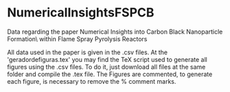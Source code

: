 # NumericalInsightsFSPCB
Data regarding the paper Numerical Insights into Carbon Black Nanoparticle Formation\\ within Flame Spray Pyrolysis Reactors

All data used in the paper is given in the .csv files. 
At the 'geradordefiguras.tex' you may find the TeX script used to generate all figures using the .csv files. 
To do it, just download all files at the same folder and compile the .tex file. 
The Figures are commented, to generate each figure, is necessary to remove the % comment marks.
